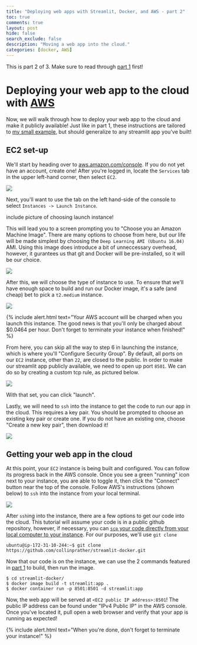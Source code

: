 ```yaml
---
title: "Deploying web apps with Streamlit, Docker, and AWS - part 2"
toc: true
comments: true
layout: post
hide: false
search_exclude: false
description: "Moving a web app into the cloud."
categories: [docker, AWS]
---
```


This is part 2 of 3. Make sure to read through [part 1](https://collinprather.github.io/blog//docker/aws/2020/03/10/streamlit-docker-pt1.html) first!

# Deploying your web app to the cloud with [AWS](https://aws.amazon.com/console/)

Now, we will walk through how to deploy your web app to the cloud and make it publicly available! Just like in part 1, these instructions are tailored to [my small example](https://github.com/collinprather/streamlit-docker), but should generalize to any streamlit app you've built!

## EC2 set-up

We'll start by heading over to [aws.amazon.com/console](aws.amazon.com/console). If you do not yet have an account, create one! After you're logged in, locate the `Services` tab in the upper left-hand corner, then select `EC2`.

![](../../../../../images/2020-03-11-streamlit-docker-pt2/ec2.png)

Next, you'll want to use the tab on the left hand-side of the console to select `Instances -> Launch Instance`. 

include picture of choosing launch instance!

This will lead you to a screen prompting you to "Choose you an Amazon Machine Image". There are many options to choose from here, but our life will be made simplest by choosing the `Deep Learning AMI (Ubuntu 16.04)` AMI. Using this image does introduce a bit of unneccessary overhead, however, it gurantees us that git and Docker will be pre-installed, so it will be our choice.

![](../../../../../images/2020-03-11-streamlit-docker-pt2/ami.png)

After this, we will choose the type of instance to use. To ensure that we'll have enough space to build and run our Docker image, it's a safe (and cheap) bet to pick a `t2.medium` instance.

![](../../../../../images/2020-03-11-streamlit-docker-pt2/t2medium.png)

{% include alert.html text="Your AWS account will be charged when you launch this instance. The good news is that you'll only be charged about $0.0464 per hour. Don't forget to terminate your instance when finished!" %}

From here, you can skip all the way to step 6 in launching the instance, which is where you'll "Configure Security Group". By default, all ports on our `EC2` instance, other than `22`, are closed to the public. In order to make our streamlit app publicly available, we need to open up port `8501`. We can do so by creating a custom tcp rule, as pictured below.

![](../../../../../images/2020-03-11-streamlit-docker-pt2/tcp.png)

With that set, you can click "launch".

Lastly, we will need to `ssh` into the instance to get the code to run our app in the cloud. This requires a key pair. You should be prompted to choose an existing key pair or create one. If you do not have an existing one, choose "Create a new key pair", then download it!

![](../../../../../images/2020-03-11-streamlit-docker-pt2/key_pair.png)

## Getting your web app in the cloud

At this point, your `EC2` instance is being built and configured. You can follow its progress back in the AWS console. Once you see a green "running" icon next to your instance, you are able to toggle it, then click the "Connect" button near the top of the console. Follow AWS's instructions (shown below) to `ssh` into the instance from your local terminal.

![](../../../../../images/2020-03-11-streamlit-docker-pt2/connect.png)

After `ssh`ing into the instance, there are a few options to get our code into the cloud. This tutorial will assume your code is in a public github repository, however, if necessary, you can [`scp` your code directly from your local computer to your instance](https://github.com/juanfrans/notes/wiki/Copying-Files-Between-Local-Computer-and-Instance-(AWS)). For our purposes, we'll use `git clone`

```shell
ubuntu@ip-172-31-10-244:~$ git clone https://github.com/collinprather/streamlit-docker.git
```

Now that our code is on the instance, we can use the 2 commands featured in [part 1](https://collinprather.github.io/blog//docker/aws/2020/03/10/streamlit-docker-pt1.html) to build, then run the image.

```shell
$ cd streamlit-docker/
$ docker image build -t streamlit:app .
$ docker container run -p 8501:8501 -d streamlit:app
```

Now, the web app will be served at `<EC2 public IP address>:8501`! The public IP address can be found under "IPv4 Public IP" in the AWS console. Once you've located it, pull open a web browser and verify that your app is running as expected!

{% include alert.html text="When you're done, don't forget to terminate your instance!" %}